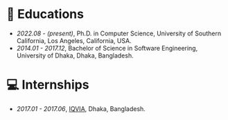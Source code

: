 # 📖 Educations
- *2022.08 - (present)*, Ph.D. in Computer Science, University of Southern California, Los Angeles, California, USA. 
- *2014.01 - 2017.12*, Bachelor of Science in Software Engineering, University of Dhaka, Dhaka, Bangladesh. 

<!-- # 💬 Invited Talks
- *2021.06*, Lorem ipsum dolor sit amet, consectetur adipiscing elit. Vivamus ornare aliquet ipsum, ac tempus justo dapibus sit amet. 
- *2021.03*, Lorem ipsum dolor sit amet, consectetur adipiscing elit. Vivamus ornare aliquet ipsum, ac tempus justo dapibus sit amet.  \| [\[video\]](https://github.com/) -->

# 💻 Internships
- *2017.01 - 2017.06*, [IQVIA](https://www.iqvia.com), Dhaka, Bangladesh.